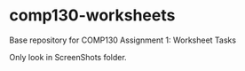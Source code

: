 # comp130-worksheets
Base repository for COMP130 Assignment 1: Worksheet Tasks

Only look in ScreenShots folder.
